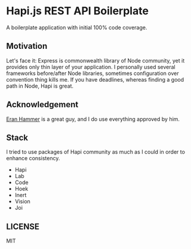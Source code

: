# Hapi.js REST API Boilerplate

A boilerplate application with initial 100% code coverage.

## Motivation
Let's face it: Express is commonwealth library of Node community, yet it provides only thin layer of your application.
I personally used several frameworks before/after Node libraries, sometimes configuration over convention thing kills me.
If you have deadlines, whereas finding a good path in Node, Hapi is great.

## Acknowledgement
[Eran Hammer](https://hueniverse.com) is a great guy, and I do use everything approved by him.

## Stack
I tried to use packages of Hapi community as much as I could in order to enhance consistency.
- Hapi
- Lab
- Code
- Hoek
- Inert
- Vision
- Joi

## LICENSE
MIT
